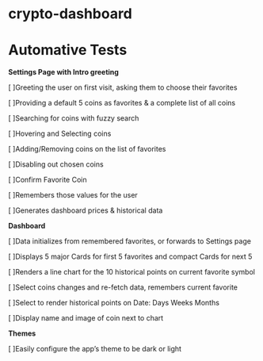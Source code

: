 # crypto-dashboard


# Automative Tests 

**Settings Page with Intro greeting**

[ ]Greeting the user on first visit, asking them to choose their favorites

[ ]Providing a default 5 coins as favorites & a complete list of all coins

[ ]Searching for coins with fuzzy search

[ ]Hovering and Selecting coins

[ ]Adding/Removing coins on the list of favorites

[ ]Disabling out chosen coins

[ ]Confirm Favorite Coin

[ ]Remembers those values for the user

[ ]Generates dashboard prices & historical data

**Dashboard**

[ ]Data initializes from remembered favorites, or forwards to Settings page

[ ]Displays 5 major Cards for first 5 favorites and compact Cards for next 5

[ ]Renders a line chart for the 10 historical points on current favorite symbol

[ ]Select coins changes and re-fetch data, remembers current favorite

[ ]Select to render historical points on Date: Days Weeks Months

[ ]Display name and image of coin next to chart

**Themes**

[ ]Easily configure the app’s theme to be dark or light
